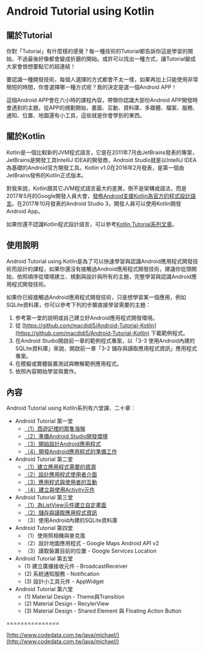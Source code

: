# Android Tutorial using Kotlin

## 關於Tutorial

你對「Tutorial」有什麼樣的感覺？每一種技術的Tutorial都告訴你這是學習的開始，不過最後好像都會變成折磨的開始。或許可以找出一種方式，讓Tutorial變成大家會很想要點它的超連結！

要認識一種開發技術，每個人選擇的方式都會不太一樣，如果再加上只能使用非常簡短的時間，你會選擇哪一種方式呢？我的決定是選一個Android APP！

這個Android APP會在六小時的課程內容，帶領你認識大部份Android  APP開發時會遇到的主題，從APP的規劃開始，畫面、互動、資料庫、多媒體、檔案、服務、通知、位置、地圖還有小工具，這些就是你會學到的東西。

## 關於Kotlin

Kotlin是一個比較新的JVM程式語言，它是在2011年7月由JetBrains發表的專案，JetBrains是開發工具IntelliJ IDEA的開發商，Android Studio就是以IntelliJ IDEA為基礎的Android官方開發工具。Kotlin v1.0在2016年2月發表，是第一個由JetBrains發佈的Kotlin正式版本。

對我來說，Kotlin跟其它JVM程式語言最大的差異，倒不是架構或語法，而是2017年5月的Google開發人員大會，[發佈Android支援Kotlin為官方的程式設計語言](https://developer.android.com/kotlin/index.html)。在2017年10月發表的Android Studio 3，開發人員可以使用Kotlin開發Android App。

如果你還不認識Kotlin程式設計語言，可以參考[Kotlin Tutorial系列文章](http://www.codedata.com.tw/kotlin/kt01)。

## 使用說明

Android Tutorial using Kotlin是為了可以快速學習與認識Android應用程式開發技術而設計的課程，如果你還沒有接觸過Android應用程式開發技術，建議你從頭開始，依照順序從環境建立、規劃與設計與所有的主題，完整學習與認識Android應用程式開發技術。

如果你已經接觸過Android應用程式開發技術，只是想學習某一個應用，例如SQLite資料庫，你可以參考下列的步驟直接學習需要的主題：

1. 參考第一堂的說明或自己建立好Android應用程式開發環境。
2. 從 [https://github.com/macdidi5/Android-Tutorial-Kotlin](https://github.com/macdidi5/Android-Tutorial-Kotlin) 下載範例程式。
3. 在Android Studio開啟前一章的範例程式專案，以「3-3 使用Android內建的SQLite資料庫」來說，開啟前一章「3-2 儲存與讀取應用程式資訊」應用程式專案。
4. 在模擬或實體裝置測試與瞭解範例應用程式。
5. 依照內容開始學習與實作。

## 內容

Android Tutorial using Kotlin系列有六堂課、二十章：

*	Android Tutorial 第一堂
	*	[（1）西遊記裡的那隻潑猴](http://www.codedata.com.tw/mobile/atk0101/)
	*	[（2）準備Android Studio開發環境](http://www.codedata.com.tw/mobile/atk0102/)
	*	[（3）開始設計Android應用程式](http://www.codedata.com.tw/mobile/atk0103/)
	*	[（4）開發Android應用程式的準備工作](http://www.codedata.com.tw/mobile/atk0104/)
*	Android Tutorial 第二堂
	*	[（1）建立應用程式需要的資源](http://www.codedata.com.tw/mobile/atk0201/)
	*	[（2）設計應用程式使用者介面](http://www.codedata.com.tw/mobile/atk0202/)
	*	[（3）應用程式與使用者的互動](http://www.codedata.com.tw/mobile/atk0203/)
	*	[（4）建立與使用Activity元件](http://www.codedata.com.tw/mobile/atk0204/)
*	Android Tutorial 第三堂
	*	[（1）為ListView元件建立自定畫面](http://www.codedata.com.tw/mobile/atk0301/)
	*	[（2）儲存與讀取應用程式資訊](http://www.codedata.com.tw/mobile/atk0302/)
	*	（3）使用Android內建的SQLite資料庫
*	Android Tutorial 第四堂
	*	（1）使用照相機與麥克風
	*	（2）設計地圖應用程式 - Google Maps Android API v2
	*	（3）讀取裝置目前的位置 - Google Services Location
*	Android Tutorial 第五堂
	*	(1) 建立廣播接收元件 - BroadcastReceiver
	*	(2) 系統通知服務 - Notification
	*	(3) 設計小工具元件 - AppWidget
*	Android Tutorial 第六堂
	*	(1) Material Design - Theme與Transition
	*	(2) Material Design - RecylerView
	*	(3) Material Design - Shared Element 與 Floating Action Button

===============

[http://www.codedata.com.tw/java/michael/](http://www.codedata.com.tw/java/michael/)
